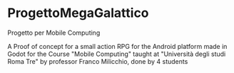 # ProgettoMegaGalattico
Progetto per Mobile Computing

A Proof of concept for a small action RPG for the Android platform made in Godot for the Course "Mobile Computing" taught at "Università degli studi Roma Tre" by professor Franco Milicchio, done by 4 students
